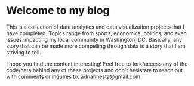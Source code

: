# Welcome to my blog

This is a collection of data analytics and data visualization projects that I have completed. Topics range from sports, economics, politics, and even issues impacting my local community in Washington, DC. Basically, any story that can be made more compelling through data is a story that I am striving to tell.


I hope you find the content interesting! Feel free to fork/access any of the code/data behind any of these projects and don't hesistate to reach out with comments or inquires to: adriannesta@gmail.com

